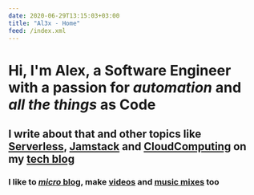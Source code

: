 ```yaml
---
date: 2020-06-29T13:15:03+03:00
title: "Al3x - Home"
feed: /index.xml
---
```


# Hi, I'm Alex, a Software Engineer with a passion for _automation_ and _all the things_ **as Code**

## I write about that and other topics like [Serverless](/tags/serverless/), [Jamstack](/tags/jamstack/) and [CloudComputing](/tags/cdk/) on my [tech blog](#al3x-tech-blog)

### I like to [_micro_ blog](#micro-blog), make [videos](#videos) and [music mixes](#music-mixes) too

